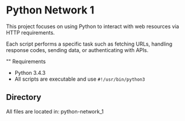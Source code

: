 # Python Network 1

This project focuses on using Python to interact with web resources via HTTP requirements.

Each script performs a specific task such as fetching URLs, handling response codes, sending data, or authenticating with APIs.

"" Requirements

- Python 3.4.3
- All scripts are executable and use `#!/usr/bin/python3`

## Directory

All files are located in: python-network_1
